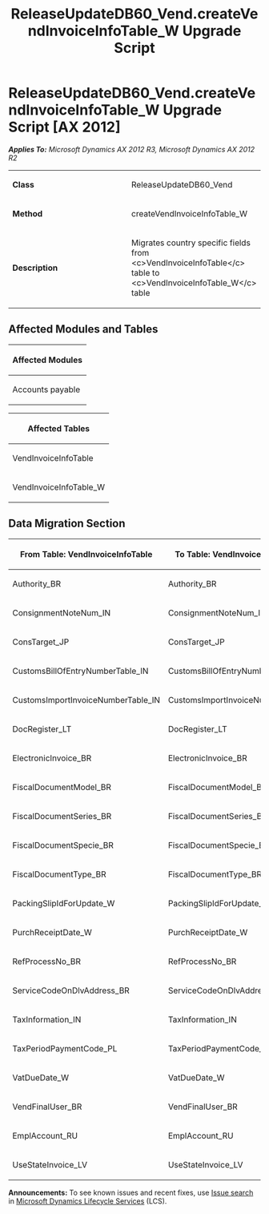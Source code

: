 ﻿---
title: ReleaseUpdateDB60_Vend.createVendInvoiceInfoTable_W Upgrade Script
TOCTitle: ReleaseUpdateDB60_Vend.createVendInvoiceInfoTable_W Upgrade Script
ms:assetid: 395d4c67-657a-b1ac-dbb0-1f3b3a11b68d
ms:mtpsurl: https://msdn.microsoft.com/en-us/library/JJ685233(v=AX.60)
ms:contentKeyID: 49707685
ms.date: 05/18/2015
mtps_version: v=AX.60
---

# ReleaseUpdateDB60\_Vend.createVendInvoiceInfoTable\_W Upgrade Script [AX 2012]


_**Applies To:** Microsoft Dynamics AX 2012 R3, Microsoft Dynamics AX 2012 R2_

<table>
<colgroup>
<col style="width: 50%" />
<col style="width: 50%" />
</colgroup>
<tbody>
<tr class="odd">
<td><p><strong>Class</strong></p></td>
<td><p>ReleaseUpdateDB60_Vend</p></td>
</tr>
<tr class="even">
<td><p><strong>Method</strong></p></td>
<td><p>createVendInvoiceInfoTable_W</p></td>
</tr>
<tr class="odd">
<td><p><strong>Description</strong></p></td>
<td><p>Migrates country specific fields from &lt;c&gt;VendInvoiceInfoTable&lt;/c&gt; table to &lt;c&gt;VendInvoiceInfoTable_W&lt;/c&gt; table</p></td>
</tr>
</tbody>
</table>


## Affected Modules and Tables

<table>
<colgroup>
<col style="width: 100%" />
</colgroup>
<thead>
<tr class="header">
<th><p>Affected Modules</p></th>
</tr>
</thead>
<tbody>
<tr class="odd">
<td><p>Accounts payable</p></td>
</tr>
</tbody>
</table>


<table>
<colgroup>
<col style="width: 100%" />
</colgroup>
<thead>
<tr class="header">
<th><p>Affected Tables</p></th>
</tr>
</thead>
<tbody>
<tr class="odd">
<td><p>VendInvoiceInfoTable</p></td>
</tr>
<tr class="even">
<td><p>VendInvoiceInfoTable_W</p></td>
</tr>
</tbody>
</table>


## Data Migration Section

<table>
<colgroup>
<col style="width: 50%" />
<col style="width: 50%" />
</colgroup>
<thead>
<tr class="header">
<th><p>From Table: VendInvoiceInfoTable</p></th>
<th><p>To Table: VendInvoiceInfoTable_W</p></th>
</tr>
</thead>
<tbody>
<tr class="odd">
<td><p>Authority_BR</p></td>
<td><p>Authority_BR</p></td>
</tr>
<tr class="even">
<td><p>ConsignmentNoteNum_IN</p></td>
<td><p>ConsignmentNoteNum_IN</p></td>
</tr>
<tr class="odd">
<td><p>ConsTarget_JP</p></td>
<td><p>ConsTarget_JP</p></td>
</tr>
<tr class="even">
<td><p>CustomsBillOfEntryNumberTable_IN</p></td>
<td><p>CustomsBillOfEntryNumberTable_IN</p></td>
</tr>
<tr class="odd">
<td><p>CustomsImportInvoiceNumberTable_IN</p></td>
<td><p>CustomsImportInvoiceNumberTable_IN</p></td>
</tr>
<tr class="even">
<td><p>DocRegister_LT</p></td>
<td><p>DocRegister_LT</p></td>
</tr>
<tr class="odd">
<td><p>ElectronicInvoice_BR</p></td>
<td><p>ElectronicInvoice_BR</p></td>
</tr>
<tr class="even">
<td><p>FiscalDocumentModel_BR</p></td>
<td><p>FiscalDocumentModel_BR</p></td>
</tr>
<tr class="odd">
<td><p>FiscalDocumentSeries_BR</p></td>
<td><p>FiscalDocumentSeries_BR</p></td>
</tr>
<tr class="even">
<td><p>FiscalDocumentSpecie_BR</p></td>
<td><p>FiscalDocumentSpecie_BR</p></td>
</tr>
<tr class="odd">
<td><p>FiscalDocumentType_BR</p></td>
<td><p>FiscalDocumentType_BR</p></td>
</tr>
<tr class="even">
<td><p>PackingSlipIdForUpdate_W</p></td>
<td><p>PackingSlipIdForUpdate_W</p></td>
</tr>
<tr class="odd">
<td><p>PurchReceiptDate_W</p></td>
<td><p>PurchReceiptDate_W</p></td>
</tr>
<tr class="even">
<td><p>RefProcessNo_BR</p></td>
<td><p>RefProcessNo_BR</p></td>
</tr>
<tr class="odd">
<td><p>ServiceCodeOnDlvAddress_BR</p></td>
<td><p>ServiceCodeOnDlvAddress_BR</p></td>
</tr>
<tr class="even">
<td><p>TaxInformation_IN</p></td>
<td><p>TaxInformation_IN</p></td>
</tr>
<tr class="odd">
<td><p>TaxPeriodPaymentCode_PL</p></td>
<td><p>TaxPeriodPaymentCode_PL</p></td>
</tr>
<tr class="even">
<td><p>VatDueDate_W</p></td>
<td><p>VatDueDate_W</p></td>
</tr>
<tr class="odd">
<td><p>VendFinalUser_BR</p></td>
<td><p>VendFinalUser_BR</p></td>
</tr>
<tr class="even">
<td><p>EmplAccount_RU</p></td>
<td><p>EmplAccount_RU</p></td>
</tr>
<tr class="odd">
<td><p>UseStateInvoice_LV</p></td>
<td><p>UseStateInvoice_LV</p></td>
</tr>
</tbody>
</table>

  
**Announcements:** To see known issues and recent fixes, use [Issue search](http://go.microsoft.com/fwlink/?linkid=389258) in [Microsoft Dynamics Lifecycle Services](http://go.microsoft.com/fwlink/?linkid=306505) (LCS).

